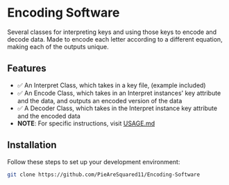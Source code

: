 # Encoding Software

Several classes for interpreting keys and using those keys to encode and decode data. Made to encode each letter according to a different equation, making each of the outputs unique.

## Features

- ✅ An Interpret Class, which takes in a key file, (example included)
- ✅ An Encode Class, which takes in an Interpret instances' key attribute and the data, and outputs an encoded version of the data
- ✅ A Decoder Class, which takes in the Interpret instance key attribute and the encoded data
- **NOTE**: For specific instructions, visit [USAGE.md](./USAGE.md)

## Installation

Follow these steps to set up your development environment:
```bash
git clone https://github.com/PieAreSquared11/Encoding-Software
